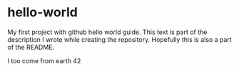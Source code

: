 # hello-world
My first project with github hello world guide. This text is part of the description I wrote while creating the repository. Hopefully this is also a part of the README.

I too come from earth 42
